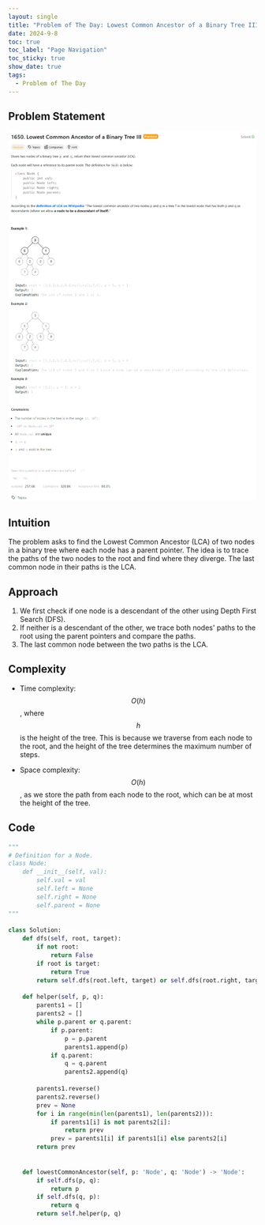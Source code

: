```yaml
---
layout: single
title: "Problem of The Day: Lowest Common Ancestor of a Binary Tree III"
date: 2024-9-8
toc: true
toc_label: "Page Navigation"
toc_sticky: true
show_date: true
tags:
  - Problem of The Day
---
```


## Problem Statement

![problem](/assets/images/2024-09-08_13-46-49-problem-1650.png)

## Intuition

The problem asks to find the Lowest Common Ancestor (LCA) of two nodes in a binary tree where each node has a parent pointer. The idea is to trace the paths of the two nodes to the root and find where they diverge. The last common node in their paths is the LCA.

## Approach

1. We first check if one node is a descendant of the other using Depth First Search (DFS).
2. If neither is a descendant of the other, we trace both nodes' paths to the root using the parent pointers and compare the paths.
3. The last common node between the two paths is the LCA.

## Complexity

- Time complexity:
  $$O(h)$$, where $$h$$ is the height of the tree. This is because we traverse from each node to the root, and the height of the tree determines the maximum number of steps.

- Space complexity:
  $$O(h)$$, as we store the path from each node to the root, which can be at most the height of the tree.

## Code

```python
"""
# Definition for a Node.
class Node:
    def __init__(self, val):
        self.val = val
        self.left = None
        self.right = None
        self.parent = None
"""

class Solution:
    def dfs(self, root, target):
        if not root:
            return False
        if root is target:
            return True
        return self.dfs(root.left, target) or self.dfs(root.right, target)

    def helper(self, p, q):
        parents1 = []
        parents2 = []
        while p.parent or q.parent:
            if p.parent:
                p = p.parent
                parents1.append(p)
            if q.parent:
                q = q.parent
                parents2.append(q)

        parents1.reverse()
        parents2.reverse()
        prev = None
        for i in range(min(len(parents1), len(parents2))):
            if parents1[i] is not parents2[i]:
                return prev
            prev = parents1[i] if parents1[i] else parents2[i]
        return prev


    def lowestCommonAncestor(self, p: 'Node', q: 'Node') -> 'Node':
        if self.dfs(p, q):
            return p
        if self.dfs(q, p):
            return q
        return self.helper(p, q)
```
